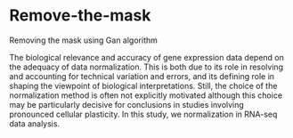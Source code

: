 # Remove-the-mask
Removing the mask using Gan algorithm

The biological relevance and accuracy of gene expression data depend on the adequacy of data normalization. This is both due to its role in resolving and accounting for technical variation and errors, and its defining role in shaping the viewpoint of biological interpretations. Still, the choice of the normalization method is often not explicitly motivated although this choice may be particularly decisive for conclusions in studies involving pronounced cellular plasticity.
In this study, we normalization in RNA-seq data analysis.


